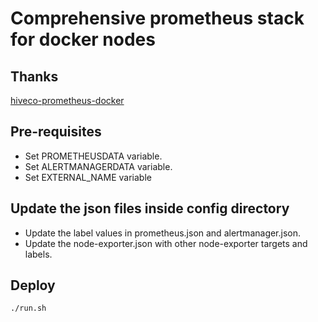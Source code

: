 # Comprehensive prometheus stack for docker nodes

## Thanks
[hiveco-prometheus-docker](https://github.com/hiveco/prometheus-docker)

## Pre-requisites

* Set PROMETHEUSDATA variable.
* Set ALERTMANAGERDATA variable.
* Set EXTERNAL_NAME variable

## Update the json files inside config directory

* Update the label values in prometheus.json and alertmanager.json.
* Update the node-exporter.json with other node-exporter targets and labels.

## Deploy

```
./run.sh
```
